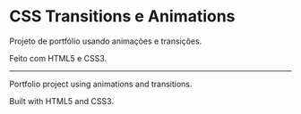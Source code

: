 # CSS Transitions e Animations 

Projeto de portfólio usando animações e transições. 

Feito com HTML5 e CSS3.

---------------------------------------------------------------------

Portfolio project using animations and transitions.

Built with HTML5 and CSS3.
